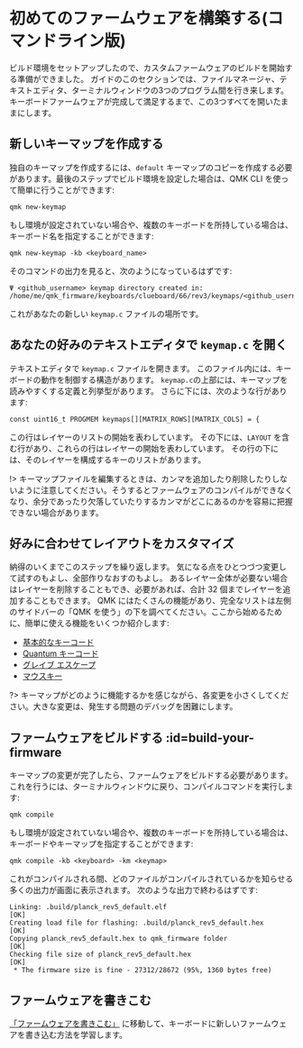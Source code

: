 # 初めてのファームウェアを構築する(コマンドライン版)

<!---
  grep --no-filename "^[ ]*git diff" docs/ja/*.md | sh
  original document: 0.9.44:docs/tutorial_building_firmware.md
  git diff 0.9.44 HEAD -- docs/tutorial_building_firmware.md | cat
-->

ビルド環境をセットアップしたので、カスタムファームウェアのビルドを開始する準備ができました。
ガイドのこのセクションでは、ファイルマネージャ、テキストエディタ、ターミナルウィンドウの3つのプログラム間を行き来します。
キーボードファームウェアが完成して満足するまで、この3つすべてを開いたままにします。

## 新しいキーマップを作成する

独自のキーマップを作成するには、`default` キーマップのコピーを作成する必要があります。最後のステップでビルド環境を設定した場合は、QMK CLI を使って簡単に行うことができます:

    qmk new-keymap

もし環境が設定されていない場合や、複数のキーボードを所持している場合は、キーボード名を指定することができます:

    qmk new-keymap -kb <keyboard_name>

そのコマンドの出力を見ると、次のようになっているはずです:

    Ψ <github_username> keymap directory created in: /home/me/qmk_firmware/keyboards/clueboard/66/rev3/keymaps/<github_username>

これがあなたの新しい `keymap.c` ファイルの場所です。

## あなたの好みのテキストエディタで `keymap.c` を開く

テキストエディタで `keymap.c` ファイルを開きます。
このファイル内には、キーボードの動作を制御する構造があります。
`keymap.c`の上部には、キーマップを読みやすくする定義と列挙型があります。
さらに下には、次のような行があります:

    const uint16_t PROGMEM keymaps[][MATRIX_ROWS][MATRIX_COLS] = {

この行はレイヤーのリストの開始を表わしています。
その下には、`LAYOUT` を含む行があり、これらの行はレイヤーの開始を表わしています。
その行の下には、そのレイヤーを構成するキーのリストがあります。

!> キーマップファイルを編集するときは、カンマを追加したり削除したりしないように注意してください。そうするとファームウェアのコンパイルができなくなり、余分であったり欠落していたりするカンマがどこにあるのかを容易に把握できない場合があります。

## 好みに合わせてレイアウトをカスタマイズ

納得のいくまでこのステップを繰り返します。
気になる点をひとつづつ変更して試すのもよし、全部作りなおすのもよし。
あるレイヤー全体が必要ない場合はレイヤーを削除することもでき、必要があれば、合計 32 個までレイヤーを追加することもできます。
QMK にはたくさんの機能があり、完全なリストは左側のサイドバーの「QMK を使う」の下を調べてください。ここから始めるために、簡単に使える機能をいくつか紹介します:

* [基本的なキーコード](ja/keycodes_basic.md)
* [Quantum キーコード](ja/quantum_keycodes.md)
* [グレイブ エスケープ](ja/feature_grave_esc.md)
* [マウスキー](ja/feature_mouse_keys.md)

?> キーマップがどのように機能するかを感じながら、各変更を小さくしてください。大きな変更は、発生する問題のデバッグを困難にします。

## ファームウェアをビルドする :id=build-your-firmware

キーマップの変更が完了したら、ファームウェアをビルドする必要があります。これを行うには、ターミナルウィンドウに戻り、コンパイルコマンドを実行します:

    qmk compile

もし環境が設定されていない場合や、複数のキーボードを所持している場合は、キーボードやキーマップを指定することができます:

    qmk compile -kb <keyboard> -km <keymap>

これがコンパイルされる間、どのファイルがコンパイルされているかを知らせる多くの出力が画面に表示されます。
次のような出力で終わるはずです:

```
Linking: .build/planck_rev5_default.elf                                                             [OK]
Creating load file for flashing: .build/planck_rev5_default.hex                                     [OK]
Copying planck_rev5_default.hex to qmk_firmware folder                                              [OK]
Checking file size of planck_rev5_default.hex                                                       [OK]
 * The firmware size is fine - 27312/28672 (95%, 1360 bytes free)
```

## ファームウェアを書きこむ

[「ファームウェアを書きこむ」](ja/tutorial_flashing.md) に移動して、キーボードに新しいファームウェアを書き込む方法を学習します。
